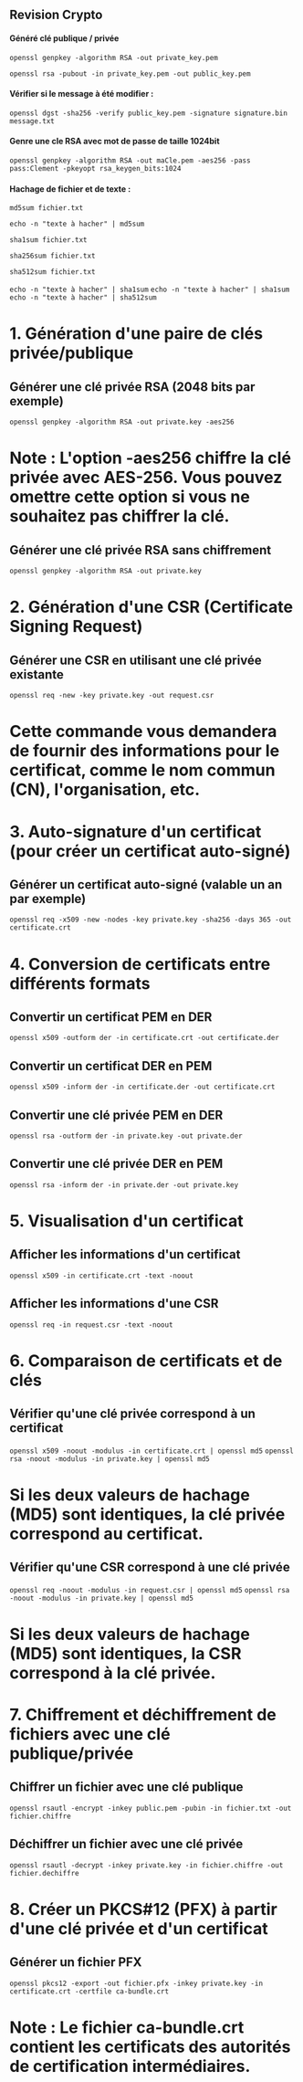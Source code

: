 ## Revision Crypto 

#### Généré clé publique / privée
`openssl genpkey -algorithm RSA -out private_key.pem`

`openssl rsa -pubout -in private_key.pem -out public_key.pem`

#### Vérifier si le message à été modifier :
`openssl dgst -sha256 -verify public_key.pem -signature signature.bin message.txt`


#### Genre une cle RSA avec mot de passe de taille 1024bit
`openssl genpkey -algorithm RSA -out maCle.pem -aes256 -pass pass:Clement -pkeyopt rsa_keygen_bits:1024`

#### Hachage de fichier et de texte : 

`md5sum fichier.txt`

`echo -n "texte à hacher" | md5sum`

`sha1sum fichier.txt`

`sha256sum fichier.txt`

`sha512sum fichier.txt`

`echo -n "texte à hacher" | sha1sum`
`echo -n "texte à hacher" | sha1sum`
`echo -n "texte à hacher" | sha512sum`



# 1. Génération d'une paire de clés privée/publique

## Générer une clé privée RSA (2048 bits par exemple)
`openssl genpkey -algorithm RSA -out private.key -aes256`
# Note : L'option -aes256 chiffre la clé privée avec AES-256. Vous pouvez omettre cette option si vous ne souhaitez pas chiffrer la clé.

## Générer une clé privée RSA sans chiffrement
`openssl genpkey -algorithm RSA -out private.key`

# 2. Génération d'une CSR (Certificate Signing Request)

## Générer une CSR en utilisant une clé privée existante
`openssl req -new -key private.key -out request.csr`
# Cette commande vous demandera de fournir des informations pour le certificat, comme le nom commun (CN), l'organisation, etc.

# 3. Auto-signature d'un certificat (pour créer un certificat auto-signé)

## Générer un certificat auto-signé (valable un an par exemple)
`openssl req -x509 -new -nodes -key private.key -sha256 -days 365 -out certificate.crt`

# 4. Conversion de certificats entre différents formats

## Convertir un certificat PEM en DER
`openssl x509 -outform der -in certificate.crt -out certificate.der`

## Convertir un certificat DER en PEM
`openssl x509 -inform der -in certificate.der -out certificate.crt`

## Convertir une clé privée PEM en DER
`openssl rsa -outform der -in private.key -out private.der`

## Convertir une clé privée DER en PEM
`openssl rsa -inform der -in private.der -out private.key`

# 5. Visualisation d'un certificat

## Afficher les informations d'un certificat
`openssl x509 -in certificate.crt -text -noout`

## Afficher les informations d'une CSR
`openssl req -in request.csr -text -noout`

# 6. Comparaison de certificats et de clés

## Vérifier qu'une clé privée correspond à un certificat
`openssl x509 -noout -modulus -in certificate.crt | openssl md5`
`openssl rsa -noout -modulus -in private.key | openssl md5`
# Si les deux valeurs de hachage (MD5) sont identiques, la clé privée correspond au certificat.

## Vérifier qu'une CSR correspond à une clé privée
`openssl req -noout -modulus -in request.csr | openssl md5`
`openssl rsa -noout -modulus -in private.key | openssl md5`
# Si les deux valeurs de hachage (MD5) sont identiques, la CSR correspond à la clé privée.

# 7. Chiffrement et déchiffrement de fichiers avec une clé publique/privée

## Chiffrer un fichier avec une clé publique
`openssl rsautl -encrypt -inkey public.pem -pubin -in fichier.txt -out fichier.chiffre`

## Déchiffrer un fichier avec une clé privée
`openssl rsautl -decrypt -inkey private.key -in fichier.chiffre -out fichier.dechiffre`

# 8. Créer un PKCS#12 (PFX) à partir d'une clé privée et d'un certificat

## Générer un fichier PFX
`openssl pkcs12 -export -out fichier.pfx -inkey private.key -in certificate.crt -certfile ca-bundle.crt`
# Note : Le fichier ca-bundle.crt contient les certificats des autorités de certification intermédiaires.
